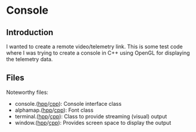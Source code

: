 # Console

## Introduction

I wanted to create a remote video/telemetry link. This is some test code where I was trying to create a console in C++ using OpenGL for displaying the telemetry data.

## Files
Noteworthy files:
- console.([hpp](include/console.hpp)/[cpp](library/console.cpp)): Console interface class
- alphamap.([hpp](include/alphamap.hpp)/[cpp](library/alphamap.cpp)): Font class
- terminal.([hpp](include/terminal.hpp)/[cpp](library/terminal.cpp)): Class to provide streaming (visual) output
- window.([hpp](include/window.hpp)/[cpp](library/window.cpp)): Provides screen space to display the output
